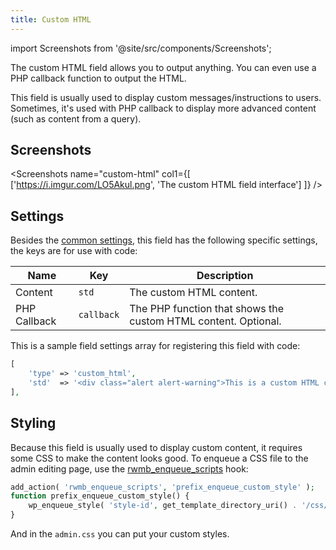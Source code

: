 ```yaml
---
title: Custom HTML
---
```


import Screenshots from '@site/src/components/Screenshots';

The custom HTML field allows you to output anything. You can even use a PHP callback function to output the HTML.

This field is usually used to display custom messages/instructions to users. Sometimes, it's used with PHP callback to display more advanced content (such as content from a query).

## Screenshots

<Screenshots name="custom-html" col1={[
    ['https://i.imgur.com/LO5Akul.png', 'The custom HTML field interface']
]} />

## Settings

Besides the [common settings](/field-settings/), this field has the following specific settings, the keys are for use with code:

Name | Key | Description
--- | --- | ---
Content | `std` | The custom HTML content.
PHP Callback | `callback` | The PHP function that shows the custom HTML content. Optional.

This is a sample field settings array for registering this field with code:

```php
[
    'type' => 'custom_html',
    'std'  => '<div class="alert alert-warning">This is a custom HTML content</div>',
],
```


## Styling

Because this field is usually used to display custom content, it requires some CSS to make the content looks good. To enqueue a CSS file to the admin editing page, use the [rwmb_enqueue_scripts](/actions/rwmb-enqueue-scripts/) hook:

```php
add_action( 'rwmb_enqueue_scripts', 'prefix_enqueue_custom_style' );
function prefix_enqueue_custom_style() {
    wp_enqueue_style( 'style-id', get_template_directory_uri() . '/css/admin.css' );
}
```

And in the `admin.css` you can put your custom styles.
